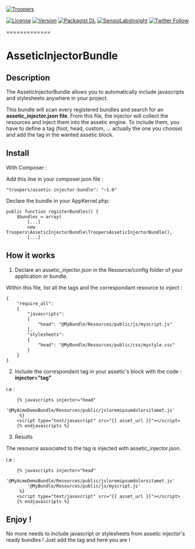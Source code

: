 [![Troopers](https://cloud.githubusercontent.com/assets/618536/18787530/83cf424e-81a3-11e6-8f66-cde3ec5fa82a.png)](http://troopers.agency/?utm_source=AsseticInjectorBundle&utm_medium=github&utm_campaign=OpenSource)

[![License](https://img.shields.io/packagist/l/troopers/assetic-injector-bundle.svg)](https://packagist.org/packages/troopers/assetic-injector-bundle)
[![Version](https://img.shields.io/packagist/v/troopers/assetic-injector-bundle.svg)](https://packagist.org/packages/troopers/assetic-injector-bundle)
[![Packagist DL](https://img.shields.io/packagist/dt/troopers/assetic-injector-bundle.svg)](https://packagist.org/packages/troopers/assetic-injector-bundle)
[![SensioLabsInsight](https://insight.sensiolabs.com/projects/d10e1e8e-8bd5-462e-994f-419bcfb7da78/mini.png)](https://insight.sensiolabs.com/projects/d10e1e8e-8bd5-462e-994f-419bcfb7da78)
[![Twitter Follow](https://img.shields.io/twitter/follow/troopersagency.svg?style=social&label=Follow%20Troopers)]()

=============

AsseticInjectorBundle
=======

## Description

The AsseticInjectorBundle allows you to automatically include javascripts and stylesheets anywhere in your project.

This bundle will scan every registered bundles and search for an **assetic_injector.json file**. From this file, the injector will collect the resources and inject them into the assetic engine.
To include them, you have to define a tag (foot, head, custom, ... actually the one you choose) and add the tag in the wanted assetic block.

## Install

With Composer :

Add this line in your composer.json file :

    "troopers/assetic-injector-bundle": "~1.0"

Declare the bundle in your AppKernel.php:

    public function registerBundles() {
        $bundles = array(
            [...]
            new Troopers\AsseticInjectorBundle\TroopersAsseticInjectorBundle(),
            [...]

## How it works

1. Declare an assetic_injector.json in the Resource/config folder of your application or bundle.

Within this file, list all the tags and the correspondant resource to inject :

    {
        "require_all":
        {
            "javascripts":
            {
                "head": "@MyBundle/Resources/public/js/myscript.js"
            },
            "stylesheets":
            {
                "head": "@MyBundle/Resources/public/css/mystyle.css"
            }
        }
    }



2. Include the correspondant tag in your assetic's block with the code : **injector="tag"**

i.e :

        {% javascripts injector="head"
            '@MyAcmeDemoBundle/Resources/public/jsloremipsumdolorsitamet.js'
         %}
        <script type="text/javascript" src="{{ asset_url }}"></script>
        {% endjavascripts %}

3. Results

The resource associated to the tag is injected with assetic_injector.json.

i.e :

        {% javascripts injector="head"
            '@MyAcmeDemoBundle/Resources/public/jsloremipsumdolorsitamet.js'
            '@MyBundle/Resources/public/js/myscript.js'
         %}
        <script type="text/javascript" src="{{ asset_url }}"></script>
        {% endjavascripts %}

## Enjoy !

No more needs to include javascript or stylesheets from assetic injector's ready bundles !
Just add the tag and here you are !
